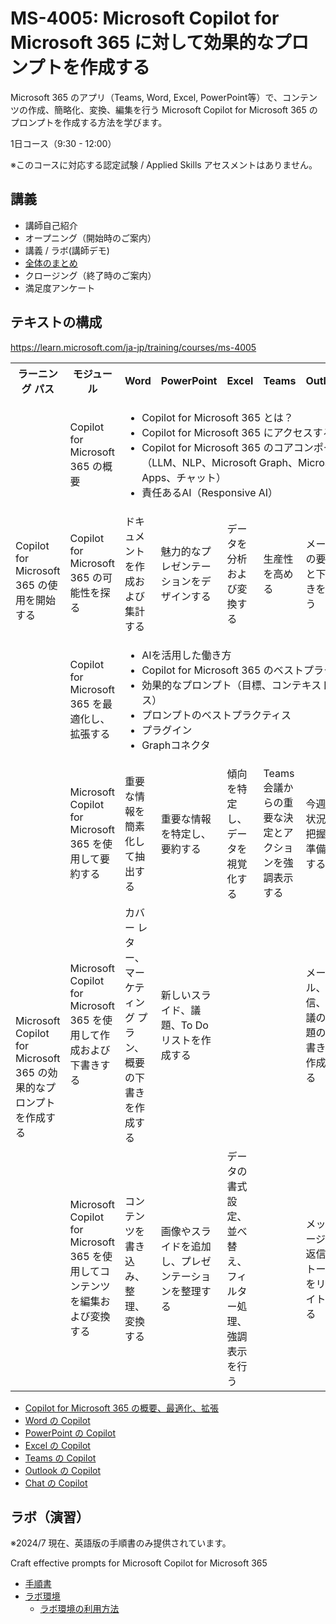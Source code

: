 # MS-4005: Microsoft Copilot for Microsoft 365 に対して効果的なプロンプトを作成する


Microsoft 365 のアプリ（Teams, Word, Excel, PowerPoint等）で、コンテンツの作成、簡略化、変換、編集を行う Microsoft Copilot for Microsoft 365 のプロンプトを作成する方法を学びます。

1日コース（9:30 - 12:00）

※このコースに対応する認定試験 / Applied Skills アセスメントはありません。


## 講義

- 講師自己紹介
- オープニング（開始時のご案内）
- 講義 / ラボ(講師デモ)
- [全体のまとめ](matome.md)
- クロージング（終了時のご案内）
- 満足度アンケート

## テキストの構成

https://learn.microsoft.com/ja-jp/training/courses/ms-4005

<!--
<style>
  .training tr td { border: 1px solid gray; }
  .training tr th { border: 1px solid gray; }
  .general { background-color: #ffb; }
  .word { background-color: lightblue; }
  .ppt { background-color: orange; }
  .xls { background-color: lightgreen; }
  .teams { background-color: #CCF; }
  .outlook { background-color: #EEF; }
  .chat { background-color: pink; }
</style>
-->
<table class="training">
  <tr>
    <th>ラーニング パス</th>
    <th>モジュール</th>
    <th class="word">Word</th>
    <th class="ppt">PowerPoint</th>
    <th class="xls">Excel</th>
    <th class="teams">Teams</th>
    <th class="outlook">Outlook</th>
    <th class="chat">チャット</th>
  </tr>
  <tr>
    <td rowspan=3>Copilot for Microsoft 365 の使用を開始する</td>
    <td class="general">Copilot for Microsoft 365 の概要</td>
    <td colspan=6 class="general">
      <ul>
        <li>Copilot for Microsoft 365 とは？
        <li>Copilot for Microsoft 365 にアクセスするには？
        <li>Copilot for Microsoft 365 のコアコンポーネント（LLM、NLP、Microsoft Graph、Microsoft 365 Apps、チャット）
        <li>責任あるAI（Responsive AI）
      </ul>
    </td>
  </tr>
  <tr>
    <td>Copilot for Microsoft 365 の可能性を探る
    <td class="word">ドキュメントを作成および集計する
    <td class="ppt">魅力的なプレゼンテーションをデザインする
    <td class="xls">データを分析および変換する
    <td class="teams">生産性を高める
    <td class="outlook">メールの要約と下書きを行う
    <td class="chat">従業員を支援する
  </tr>
  <tr>
    <td class="general">Copilot for Microsoft 365 を最適化し、拡張する
    <td colspan=6 class="general">
      <ul>
        <li>AIを活用した働き方
        <li>Copilot for Microsoft 365 のベストプラクティス
        <li>効果的なプロンプト（目標、コンテキスト、期待、ソース）
        <li>プロンプトのベストプラクティス
        <li>プラグイン
        <li>Graphコネクタ
      </ul>
    </td>
  </tr>
  <tr>
    <td rowspan=3>Microsoft Copilot for Microsoft 365 の効果的なプロンプトを作成する</td>
    <td>Microsoft Copilot for Microsoft 365 を使用して要約する
    <td class="word">重要な情報を簡素化して抽出する
    <td class="ppt">重要な情報を特定し、要約する
    <td class="xls">傾向を特定し、データを視覚化する
    <td class="teams">Teams 会議からの重要な決定とアクションを強調表示する
    <td class="outlook">今週の状況を把握し準備をする
    <td class="chat">トピックに関する情報の要約
  </tr>
  <tr>
    <td>Microsoft Copilot for Microsoft 365 を使用して作成および下書きする
    <td class="word">カバー レター、マーケティング プラン、概要の下書きを作成する
    <td class="ppt">新しいスライド、議題、To Do リストを作成する
    <td>
    <td>
    <td class="outlook">メール、返信、会議の議題の下書きを作成する
    <td class="chat">Microsoft 365 全体から新しいアイデア、リスト、レポートをブレインストーミングする
  </tr>
  <tr>
    <td>Microsoft Copilot for Microsoft 365 を使用してコンテンツを編集および変換する
    <td class="word">コンテンツを書き込み、整理、変換する
    <td class="ppt">画像やスライドを追加し、プレゼンテーションを整理する
    <td class="xls">データの書式設定、並べ替え、フィルター処理、強調表示を行う
    <td>
    <td class="outlook">メッセージと返信のトーンをリライトする
    <td>
  </tr>
</table>

<!--
<ul>
  <li class="general">[Copilot for Microsoft 365 の概要、最適化、拡張](01-overview.md)
  <li class="word">[Word の Copilot](02-word.md)
  <li class="ppt">[PowerPoint の Copilot](03-powerpoint.md)
  <li class="xls">[Excel の Copilot](04-excel.md)
  <li class="teams">[Teams の Copilot](05-teams.md)
  <li class="outlook">[Outlook の Copilot](06-outlook.md)
  <li class="chat">[Chat の Copilot](07-chat.md)
</ul>
-->

- [Copilot for Microsoft 365 の概要、最適化、拡張](01-overview.md)
- [Word の Copilot](02-word.md)
- [PowerPoint の Copilot](03-powerpoint.md)
- [Excel の Copilot](04-excel.md)
- [Teams の Copilot](05-teams.md)
- [Outlook の Copilot](06-outlook.md)
- [Chat の Copilot](07-chat.md)


## ラボ（演習）

※2024/7 現在、英語版の手順書のみ提供されています。

Craft effective prompts for Microsoft Copilot for Microsoft 365

- [手順書](https://github.com/MicrosoftLearning/MS-4005-Craft-effective-prompts-for-Microsoft-Copilot-for-Microsoft-365/tree/master/Instructions/Labs)
- [ラボ環境](https://esi.learnondemand.net/)
  - [ラボ環境の利用方法](../ラボ環境の利用方法.pdf)


<!--
- [認定試験（アセスメント）のご案内](assessment.md)

## ラボ（演習）

※2024/6 現在、英語版の手順書のみ提供されています。Webブラウザーの翻訳機能を使用して、手順書を日本語化できます。

- [手順書](https://microsoftlearning.github.io/mslearn-ai-language/)
- [ラボ環境](https://esi.learnondemand.net/)
  - [ラボ環境の利用方法](../ラボ環境の利用方法.pdf)

このコースでは以下の N つのラボを実施します。
- ラボ1
- ラボ1
- ラボ1

-->

